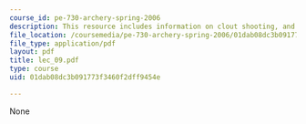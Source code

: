 ```yaml
---
course_id: pe-730-archery-spring-2006
description: This resource includes information on clout shooting, and team tournament.
file_location: /coursemedia/pe-730-archery-spring-2006/01dab08dc3b091773f3460f2dff9454e_lec_09.pdf
file_type: application/pdf
layout: pdf
title: lec_09.pdf
type: course
uid: 01dab08dc3b091773f3460f2dff9454e

---
```

None